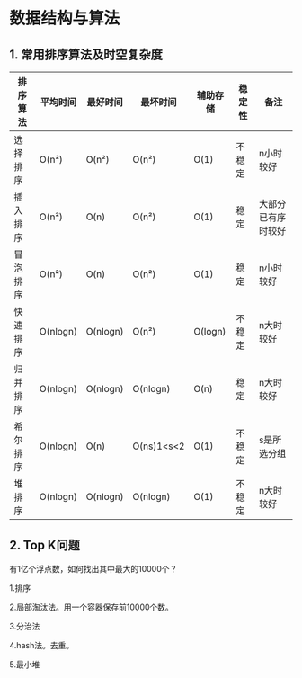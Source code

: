# 数据结构与算法


## 1. 常用排序算法及时空复杂度

| 排序算法 | 平均时间 | 最好时间 | 最坏时间 | 辅助存储 | 稳定性 | 备注 |
| -- | -- | -- | -- | -- | -- | -- |
| 选择排序 | O(n²)    | O(n²)    | O(n²)      | O(1)    | 不稳定 | n小时较好 |
| 插入排序 | O(n²)    | O(n)     | O(n²)      | O(1)    | 稳定   | 大部分已有序时较好 |
| 冒泡排序 | O(n²)    | O(n)     | O(n²)      | O(1)    | 稳定   | n小时较好 |
| 快速排序 | O(nlogn) | O(nlogn) | O(n²)      | O(logn) | 不稳定 | n大时较好 |
| 归并排序 | O(nlogn) | O(nlogn) | O(nlogn)   | O(n)    | 稳定   | n大时较好 |
| 希尔排序 | O(nlogn) | O(n)     | O(ns)1<s<2 | O(1)    | 不稳定 | s是所选分组 |
| 堆排序   | O(nlogn) | O(nlogn) | O(nlogn)   | O(1)    | 不稳定 | n大时较好 |


## 2. Top K问题

有1亿个浮点数，如何找出其中最大的10000个？

1.排序

2.局部淘汰法。用一个容器保存前10000个数。

3.分治法

4.hash法。去重。

5.最小堆